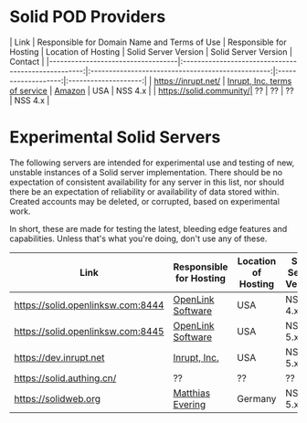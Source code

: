 # Solid POD Providers

|               Link                |    Responsible for Domain Name and Terms of Use     |             Responsible for Hosting               | Location of Hosting | Solid Server Version | Solid Server Version | Contact |
|-----------------------------------|:---------------------------------------------------:|:-------------------------------------------------:|:-------------------:|:--------------------:|
| https://inrupt.net/               | [Inrupt, Inc. terms of service](https://inrupt.com/terms-of-service) |         [Amazon](https://aws.amazon.com)          |         USA         |          NSS 4.x          |
| https://solid.community/| ?? | ?? |         ??          |           NSS 4.x          |


# Experimental Solid Servers

The following servers are intended for experimental use and testing of new, unstable instances of a Solid server implementation. There should be no expectation of consistent availability for any server in this list, nor should there be an expectation of reliability or availability of data stored within. Created accounts may be deleted, or corrupted, based on experimental work.

In short, these are made for testing the latest, bleeding edge features and capabilities. Unless that's what you're doing, don't use any of these.

| Link | Responsible for Hosting| Location of Hosting | Solid Server Version |
|-------------------|-------------------|-------------------|-------------------|
| https://solid.openlinksw.com:8444 |   [OpenLink Software](https://www.openlinksw.com/)  |         USA         |        NSS 4.x       |
| https://solid.openlinksw.com:8445 |   [OpenLink Software](https://www.openlinksw.com/)  |         USA         |        NSS 5.x       |
| https://dev.inrupt.net |  [Inrupt, Inc.](https://www.inrupt.com/)  |         USA         |        NSS 5.x       |
| https://solid.authing.cn/         |                          ??                         |                        ??                         |         ??          |          ??          |
| https://solidweb.org         |                         [Matthias Evering](https://github.com/ewingson)                      |                        Germany                         |         NSS 5.x          |        
